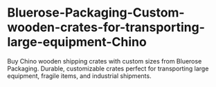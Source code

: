 # Bluerose-Packaging-Custom-wooden-crates-for-transporting-large-equipment-Chino
Buy Chino wooden shipping crates with custom sizes from Bluerose Packaging. Durable, customizable crates perfect for transporting large equipment, fragile items, and industrial shipments.
